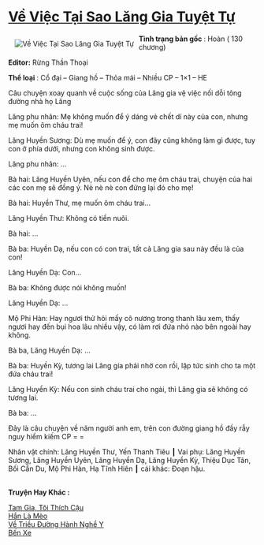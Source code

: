 <a href="https://utruyen.com/ve-viec-tai-sao-lang-gia-tuyet-tu/15052/" title="Về Việc Tại Sao Lăng Gia Tuyệt Tự"><h1>Về Việc Tại Sao Lăng Gia Tuyệt Tự</h1></a><div style="display:table"><img align="right" style="float: left; padding: 10px;" src="https://utruyen.com/images/story/200x260/ve-viec-tai-sao-lang-gia-tuyet-tu.jpg" alt="Về Việc Tại Sao Lăng Gia Tuyệt Tự"><b>Tình trạng bản gốc </b>: Hoàn ( 130 chương)<p></p><b>Editor:</b> Rừng Thần Thoại<p></p><b>Thể loại </b>: Cổ đại – Giang hồ – Thỏa mái – Nhiều CP – 1×1 – HE<p></p>Câu chuyện xoay quanh về cuộc sống của Lăng gia vệ việc nối dỗi tông đường nhà họ Lăng<p></p>Lăng phu nhân: Mẹ không muốn để ý dáng vẻ chết dí này của con, nhưng mẹ muốn ôm cháu trai!<p></p>Lăng Huyền Sương: Dù mẹ muốn để ý, con đây cũng không làm gì được, tuy con ở phía dưới, nhưng con không sinh được.<p></p>Lăng phu nhân: …<p></p>Bà hai: Lăng Huyền Uyên, nếu con để cho mẹ ôm cháu trai, chuyện của hai các con mẹ sẽ đồng ý. Nè nè nè con đứng lại đó cho mẹ!<p></p>Bà hai: Huyền Thư, mẹ muốn ôm cháu trai…<p></p>Lăng Huyền Thư: Không có tiền nuôi.<p></p>Bà hai: …<p></p>Bà ba: Huyền Dạ, nếu con có con trai, tất cả Lăng gia sau này đều là của con!<p></p>Lăng Huyền Dạ: Con…<p></p>Bà ba: Không được nói không muốn!<p></p>Lăng Huyền Dạ: …<p></p>Mộ Phi Hàn: Hay ngươi thử hỏi mấy cô nương trong thanh lâu xem, thấy ngươi hay đến bụi hoa lâu nhiều vậy, có làm rơi đứa nhỏ nào bên ngoài hay không.<p></p>Bà ba, Lăng Huyền Dạ: …<p></p>Bà ba: Huyền Kỳ, tương lai Lăng gia phải nhờ con rồi, lập tức sinh cho ta một đứa cháu trai!<p></p>Lăng Huyền Kỳ: Nếu con sinh cháu trai cho ngài, thì Lăng gia sẽ không có tương lai.<p></p>Bà ba: …<p></p>Đây là câu chuyện về năm người anh em, trên con đường giang hồ đầy rẫy nguy hiểm kiếm CP = =<p></p>Nhân vật chính: Lăng Huyền Thư, Yến Thanh Tiêu ┃ Vai phụ: Lăng Huyền Sương, Lăng Huyền Uyên, Lăng Huyền Dạ, Lăng Huyền Kỳ, Thiệu Dục Tân, Bối Cẩn Du, Mộ Phi Hàn, Hạ Tĩnh Hiên ┃ cái khác: Đoạn hậu.</div><p><br><b>Truyện Hay Khác :</b></p><a href="https://utruyen.com/tam-gia-toi-thich-cau/19156/" alt="Tam Gia, Tôi Thích Cậu">Tam Gia, Tôi Thích Cậu</a><br/><a href="https://github.com/quanluxury/ngontinh_sac/tree/master/truyenhay/21987/" alt="Hắn Là Mèo">Hắn Là Mèo</a><br/><a href="https://dammyh.wordpress.com/2019/11/07/ve-trieu-duong-hanh-nghe-y/" alt="Về Triều Đường Hành Nghề Y">Về Triều Đường Hành Nghề Y</a><br/><a href="https://github.com/quanluxury/truyenhot/tree/master/truyenhay/9483/" alt="Bến Xe">Bến Xe</a><br/>